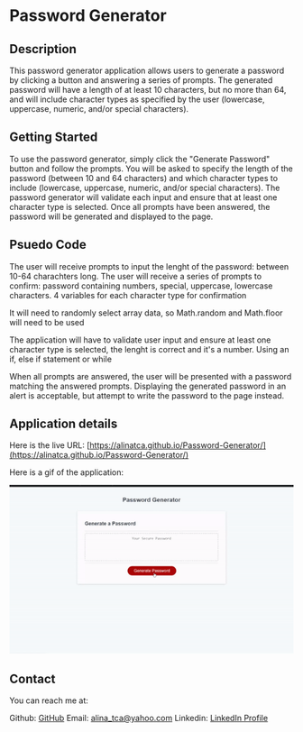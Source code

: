 # Password Generator
## Description

This password generator application allows users to generate a password by clicking a button and answering a series of prompts. The generated password will have a length of at least 10 characters, but no more than 64, and will include character types as specified by the user (lowercase, uppercase, numeric, and/or special characters).


## Getting Started
To use the password generator, simply click the "Generate Password" button and follow the prompts. You will be asked to specify the length of the password (between 10 and 64 characters) and which character types to include (lowercase, uppercase, numeric, and/or special characters). The password generator will validate each input and ensure that at least one character type is selected. Once all prompts have been answered, the password will be generated and displayed to the page.


## Psuedo Code

The user will receive prompts to input the lenght of the password: between 10-64 charachters long. The user will receive a series of prompts to confirm: password containing numbers, special, uppercase, lowercase characters. 4 variables for each character type for confirmation

It will need to randomly select array data, so Math.random and Math.floor will need to be used

The application will have to validate user input and ensure at least one character type is selected, the lenght is correct and it's a number. Using an if, else if statement or while

When all prompts are answered, the user will be presented with a password matching the answered prompts. Displaying the generated password in an alert is acceptable, but attempt to write the password to the page instead.

## Application details

Here is the live URL: [https://alinatca.github.io/Password-Generator/](https://alinatca.github.io/Password-Generator/)

Here is a gif of the application: 

![website-layout](https://github.com/alinatca/password-generator/blob/2d22fdbbd42be441d41c87fad75b7cf648368807/assets/images/password-generator.gif)

## Contact

You can reach me at:

Github: [GitHub](https://github.com/alinatca)
Email: alina_tca@yahoo.com
Linkedin: [LinkedIn Profile](https://www.linkedin.com/in/alina-tudor-7a1047168/)
